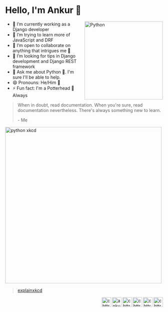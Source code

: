 # Hello, I'm Ankur 👋

<a href="https://www.python.org/dev/peps/pep-0020/#id2" target="blank"><img src="https://media.giphy.com/media/KAq5w47R9rmTuvWOWa/giphy.gif" alt="Python" align="right" height="250px"></a>

- 🔭 I’m currently working as a Django developer
- 🌱 I’m trying to learn more of JavaScript and DRF
- 👯 I’m open to collaborate on anything that intrigues me 🤝
- 🤔 I’m looking for tips in Django development and Django REST framework
- 💬 Ask me about Python 🐍. I'm sure I'll be able to help.
- 😄 Pronouns: He/Him 🧔
- ⚡ Fun fact: I'm a Potterhead 🧙 Always

> When in doubt, read documentation. When you're sure, read documentation nevertheless. There's always something new to learn.
>
> \- Me

<a href="https://xkcd.com/353/" target="_blank"><img src="https://imgs.xkcd.com/comics/python.png" alt="python xkcd" height="500px"></a>
> [explainxkcd](https://www.explainxkcd.com/wiki/index.php/353:_Python)

<a href="https://dev.to/chttrjeankr" target="_blank"><img align="right" src="https://cdn.jsdelivr.net/npm/simple-icons@3.0.1/icons/dev-dot-to.svg" alt="chttrjeankr" width="30px" /></a>
<a href="https://twitter.com/chttrje" target="_blank"><img align="right" src="https://cdn.jsdelivr.net/npm/simple-icons@3.0.1/icons/twitter.svg" alt="chttrje" width="30px" /></a>
<a href="https://fb.com/chttrjeankr" target="_blank"><img align="right" src="https://cdn.jsdelivr.net/npm/simple-icons@3.0.1/icons/facebook.svg" alt="chttrjeankr" width="30px" /></a>
<a href="https://instagram.com/chttrje" target="_blank"><img align="right" src="https://cdn.jsdelivr.net/npm/simple-icons@3.0.1/icons/instagram.svg" alt="chttrje" width="30px" /></a>
<a href="https://linkedin.com/in/ankurchattopadhyay" target="_blank"><img align="right" src="https://cdn.jsdelivr.net/npm/simple-icons@3.0.1/icons/linkedin.svg" alt="ankurchattopadhyay" width="30px" /></a>
<a href="https://gitlab.com/ankur36" target="_blank"><img align="right" src="https://cdn.jsdelivr.net/npm/simple-icons@3.0.1/icons/gitlab.svg" alt="chttrje" width="30px" /></a>
